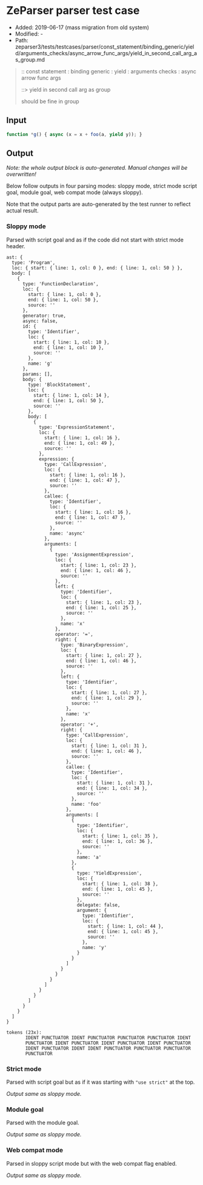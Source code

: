 # ZeParser parser test case

- Added: 2019-06-17 (mass migration from old system)
- Modified: -
- Path: zeparser3/tests/testcases/parser/const_statement/binding_generic/yield/arguments_checks/async_arrow_func_args/yield_in_second_call_arg_as_group.md

> :: const statement : binding generic : yield : arguments checks : async arrow func args
>
> ::> yield in second call arg as group
>
> should be fine in group

## Input

`````js
function *g() { async (x = x + foo(a, yield y)); }
`````

## Output

_Note: the whole output block is auto-generated. Manual changes will be overwritten!_

Below follow outputs in four parsing modes: sloppy mode, strict mode script goal, module goal, web compat mode (always sloppy).

Note that the output parts are auto-generated by the test runner to reflect actual result.

### Sloppy mode

Parsed with script goal and as if the code did not start with strict mode header.

`````
ast: {
  type: 'Program',
  loc: { start: { line: 1, col: 0 }, end: { line: 1, col: 50 } },
  body: [
    {
      type: 'FunctionDeclaration',
      loc: {
        start: { line: 1, col: 0 },
        end: { line: 1, col: 50 },
        source: ''
      },
      generator: true,
      async: false,
      id: {
        type: 'Identifier',
        loc: {
          start: { line: 1, col: 10 },
          end: { line: 1, col: 10 },
          source: ''
        },
        name: 'g'
      },
      params: [],
      body: {
        type: 'BlockStatement',
        loc: {
          start: { line: 1, col: 14 },
          end: { line: 1, col: 50 },
          source: ''
        },
        body: [
          {
            type: 'ExpressionStatement',
            loc: {
              start: { line: 1, col: 16 },
              end: { line: 1, col: 49 },
              source: ''
            },
            expression: {
              type: 'CallExpression',
              loc: {
                start: { line: 1, col: 16 },
                end: { line: 1, col: 47 },
                source: ''
              },
              callee: {
                type: 'Identifier',
                loc: {
                  start: { line: 1, col: 16 },
                  end: { line: 1, col: 47 },
                  source: ''
                },
                name: 'async'
              },
              arguments: [
                {
                  type: 'AssignmentExpression',
                  loc: {
                    start: { line: 1, col: 23 },
                    end: { line: 1, col: 46 },
                    source: ''
                  },
                  left: {
                    type: 'Identifier',
                    loc: {
                      start: { line: 1, col: 23 },
                      end: { line: 1, col: 25 },
                      source: ''
                    },
                    name: 'x'
                  },
                  operator: '=',
                  right: {
                    type: 'BinaryExpression',
                    loc: {
                      start: { line: 1, col: 27 },
                      end: { line: 1, col: 46 },
                      source: ''
                    },
                    left: {
                      type: 'Identifier',
                      loc: {
                        start: { line: 1, col: 27 },
                        end: { line: 1, col: 29 },
                        source: ''
                      },
                      name: 'x'
                    },
                    operator: '+',
                    right: {
                      type: 'CallExpression',
                      loc: {
                        start: { line: 1, col: 31 },
                        end: { line: 1, col: 46 },
                        source: ''
                      },
                      callee: {
                        type: 'Identifier',
                        loc: {
                          start: { line: 1, col: 31 },
                          end: { line: 1, col: 34 },
                          source: ''
                        },
                        name: 'foo'
                      },
                      arguments: [
                        {
                          type: 'Identifier',
                          loc: {
                            start: { line: 1, col: 35 },
                            end: { line: 1, col: 36 },
                            source: ''
                          },
                          name: 'a'
                        },
                        {
                          type: 'YieldExpression',
                          loc: {
                            start: { line: 1, col: 38 },
                            end: { line: 1, col: 45 },
                            source: ''
                          },
                          delegate: false,
                          argument: {
                            type: 'Identifier',
                            loc: {
                              start: { line: 1, col: 44 },
                              end: { line: 1, col: 45 },
                              source: ''
                            },
                            name: 'y'
                          }
                        }
                      ]
                    }
                  }
                }
              ]
            }
          }
        ]
      }
    }
  ]
}

tokens (23x):
       IDENT PUNCTUATOR IDENT PUNCTUATOR PUNCTUATOR PUNCTUATOR IDENT
       PUNCTUATOR IDENT PUNCTUATOR IDENT PUNCTUATOR IDENT PUNCTUATOR
       IDENT PUNCTUATOR IDENT IDENT PUNCTUATOR PUNCTUATOR PUNCTUATOR
       PUNCTUATOR
`````

### Strict mode

Parsed with script goal but as if it was starting with `"use strict"` at the top.

_Output same as sloppy mode._

### Module goal

Parsed with the module goal.

_Output same as sloppy mode._

### Web compat mode

Parsed in sloppy script mode but with the web compat flag enabled.

_Output same as sloppy mode._
